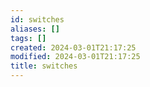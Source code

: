 ```yaml
---
id: switches
aliases: []
tags: []
created: 2024-03-01T21:17:25
modified: 2024-03-01T21:17:25
title: switches
---
```

